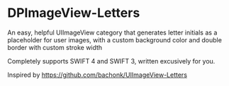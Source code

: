 # DPImageView-Letters

An easy, helpful UIImageView category that generates letter initials as a placeholder for user images, with a custom background color and double border with custom stroke width

Completely supports SWIFT 4 and SWIFT 3, written excusively for you.

Inspired by https://github.com/bachonk/UIImageView-Letters

